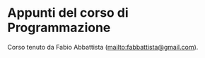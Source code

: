 # Appunti del corso di Programmazione

Corso tenuto da Fabio Abbattista (<mailto:fabbattista@gmail.com>).

